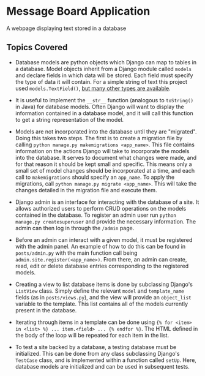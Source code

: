 # Message Board Application

A webpage displaying text stored in a database

## Topics Covered

* Database models are python objects which Django can map to tables in a database. Model objects inherit from a Django module called `models` and declare fields in which data will be stored. Each field must specify the type of data it will contain. For a simple string of text this project used `models.TextField()`, [but many other types are available](https://docs.djangoproject.com/en/2.0/ref/models/fields/).

* It is useful to implement the `__str__` function (analogous to `toString()` in Java) for database models. Often Django will want to display the information contained in a database model, and it will call this function to get a string representation of the model.

* Models are not incorporated into the database until they are "migrated". Doing this takes two steps. The first is to create a migration file by calling `python manage.py makemigrations <app_name>`. This file contains information on the actions Django will take to incorporate the models into the database. It serves to document what changes were made, and for that reason it should be kept small and specific. This means only a small set of model changes should be incorporated at a time, and each call to `makemigrations` should specify an `app_name`. To apply the migrations, call `python manage.py migrate <app_name>`. This will take the changes detailed in the migration file and execute them.

* Django admin is an interface for interacting with the database of a site. It allows authorized users to perform CRUD operations on the models contained in the database. To register an admin user run `python manage.py createsuperuser` and provide the necessary information. The admin can then log in through the `/admin` page.

* Before an admin can interact with a given model, it must be registered with the admin panel. An example of how to do this can be found in `posts/admin.py` with the main function call being `admin.site.register(<app_name>)`. From there, an admin can create, read, edit or delete database entries corresponding to the registered models.

* Creating a view to list database items is done by subclassing Django's `ListView` class. Simply define the relevant `model` and `template_name` fields (as in `posts/views.py`), and the view will provide an `object_list` variable to the template. This list contains all of the models currently present in the database.

* Iterating through items in a template can be done using `{% for <item> in <list> %} ... item.<field> ... {% endfor %}`. The HTML defined in the body of the loop will be repeated for each item in the list.

* To test a site backed by a database, a testing database must be initialized. This can be done from any class subclassing Django's `TestCase` class, and is implemented within a function called `setUp`. Here, database models are initialized and can be used in subsequent tests.

